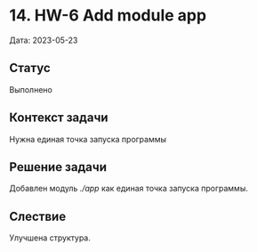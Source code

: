 # 14. HW-6 Add module app

Дата: 2023-05-23

## Статус

Выполнено

## Контекст задачи

Нужна единая точка запуска программы

## Решение задачи

Добавлен модуль _./app_ как единая точка запуска программы.

## Слествие

Улучшена структура.